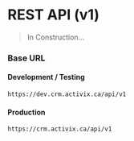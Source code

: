 # REST API \(v1\)

> In Construction...

### Base URL

#### Development / Testing

`https://dev.crm.activix.ca/api/v1`

#### Production

`https://crm.activix.ca/api/v1`

